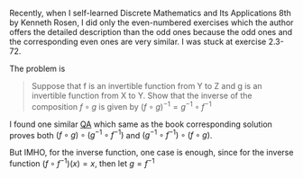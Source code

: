 Recently, when I self-learned Discrete Mathematics and Its Applications 8th by Kenneth Rosen, I did only the even-numbered exercises which the author offers the detailed description than the odd ones because the odd ones and the corresponding even ones are very similar. I was stuck at exercise 2.3-72.

The problem is
> Suppose that f is an invertible function from Y to Z and
g is an invertible function from X to Y. Show that the
inverse of the composition $f\circ g$ is given by $(f\circ g)^{-1}=g^{-1}\circ f^{-1}$

I found one similar [QA](https://math.stackexchange.com/a/1267985/1059606) which same as the book corresponding solution proves both $(f\circ g)\circ (g^{-1}\circ f^{-1})$ and $(g^{-1}\circ f^{-1})\circ (f\circ g)$.

But IMHO, for the inverse function, one case is enough, since for the inverse function $(f\circ f^{-1})(x)=x$, then let $g=f^{-1}$